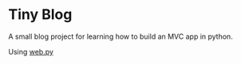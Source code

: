 # Tiny Blog

A small blog project for learning how to build an MVC app in python.

Using [web.py](https://webpy.org/)
